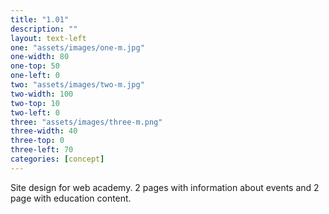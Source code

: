 ```yaml
---
title: "1.01"
description: ""
layout: text-left
one: "assets/images/one-m.jpg"
one-width: 80
one-top: 50
one-left: 0
two: "assets/images/two-m.jpg"
two-width: 100
two-top: 10
two-left: 0
three: "assets/images/three-m.png"
three-width: 40
three-top: 0
three-left: 70
categories: [concept]
---
```


Site design for web academy. 2 pages with information about events and 2 page with education content.